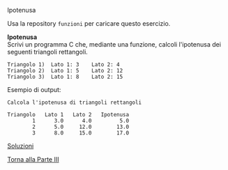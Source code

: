 Ipotenusa


Usa la repository `funzioni` per caricare questo esercizio.

**Ipotenusa**<br>
Scrivi un programma C che, mediante una funzione, calcoli l'ipotenusa dei seguenti
triangoli rettangoli.

```
Triangolo 1)  Lato 1: 3    Lato 2: 4
Triangolo 2)  Lato 1: 5    Lato 2: 12
Triangolo 3)  Lato 1: 8    Lato 2: 15
```

Esempio di output:

```
Calcola l'ipotenusa di triangoli rettangoli

Triangolo   Lato 1   Lato 2   Ipotenusa
        1      3.0      4.0         5.0
        2      5.0     12.0        13.0
        3      8.0     15.0        17.0
```

<a href="https://github.com/FabioZTessitore/laboratorio/tree/master/esercizi/part-iii/funzioni">Soluzioni</a>

<a href="/activities/3">Torna alla Parte III</a>
